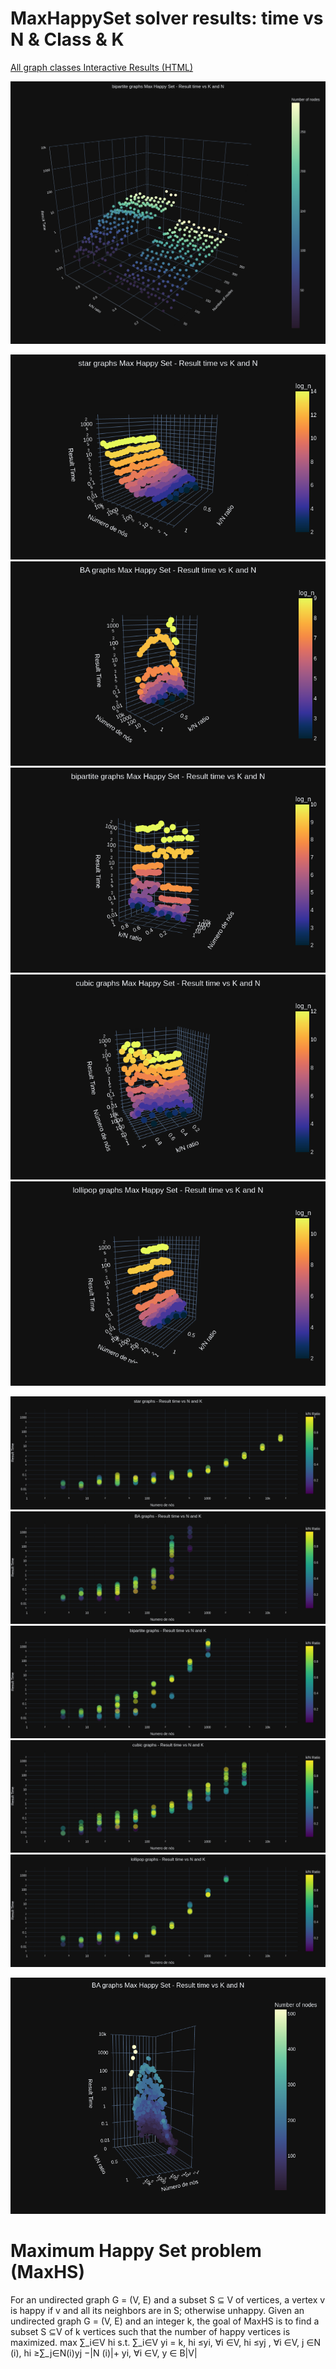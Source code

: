 # MaxHappySet solver results: time vs N & Class & K


[All graph classes Interactive Results (HTML)](output/Results6p7/fullResults6p7_2.html)

![alt text](output/Results11/Results11.png "Title")

![alt text](output/Results6p7/starResults6p7_2.png "Title")
![alt text](output/Results6p7/BAResults6p7_2.png "Title")
![alt text](output/Results6p7/bipartiteResults6p7_2.png "Title")
![alt text](output/Results6p7/cubicResults6p7_2.png "Title")
![alt text](output/Results6p7/lollipopResults6p7_2.png "Title")


![alt text](output/Results6p7/starResults6p7_3.png "Title")
![alt text](output/Results6p7/BAResults6p7_3.png "Title")
![alt text](output/Results6p7/bipartiteResults6p7_3.png "Title")
![alt text](output/Results6p7/cubicResults6p7_3.png "Title")
![alt text](output/Results6p7/lollipopResults6p7_3.png "Title")

![alt text](output/Results9/BAResults9_middle_4(tongue).png "Title")

# Maximum Happy Set problem (MaxHS)
For an undirected graph G = (V, E) and a subset S ⊆ V of vertices, a vertex
v is happy if v and all its neighbors are in S; otherwise unhappy. Given an
undirected graph G = (V, E) and an integer k, the goal of MaxHS is to find a
subset S ⊆V of k vertices such that the number of happy vertices is maximized.
max ∑_i∈V hi
s.t. ∑_i∈V yi = k,
hi ≤yi, ∀i ∈V,
hi ≤yj , ∀i ∈V, j ∈N (i),
hi ≥∑_j∈N(i)yj −|N (i)|+ yi, ∀i ∈V,
y ∈ B|V|
